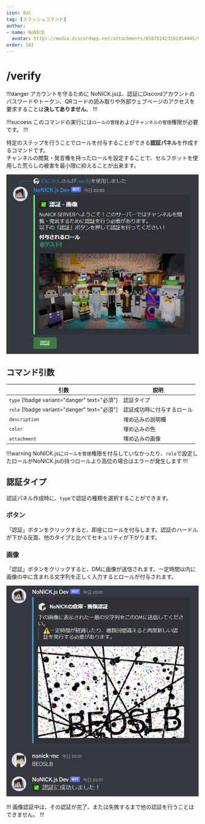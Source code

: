```yaml
---
icon: dot
tag: [スラッシュコマンド]
author: 
- name: NoNICK
  avatar: https://media.discordapp.net/attachments/958791423161954445/975266759529623652/-3.png?width=663&height=663
order: 102
---
```


# /verify

!!!danger アカウントを守るために
NoNICK.jsは、認証にDiscordアカウントのパスワードやトークン、QRコードの読み取りや外部ウェブページのアクセスを要求することは**決してありません**。
!!!

!!!success
このコマンドの実行には`ロールの管理`および`チャンネルの管理`権限が必要です。
!!!

特定のステップを行うことでロールを付与することができる**認証パネル**を作成するコマンドです。  
チャンネルの閲覧・発言権を持ったロールを設定することで、セルフボットを使用した荒らしの被害を最小限に抑えることが出来ます。

![](/static/features/verify_1.png)

## コマンド引数
引数                                         | 説明
---                                          | ---
`type` [!badge variant="danger" text="必須"] | 認証タイプ
`role` [!badge variant="danger" text="必須"] | 認証成功時に付与するロール
`description` | 埋め込みの説明欄
`color` | 埋め込みの色
`attachment` | 埋め込みの画像

!!!warning
NoNICK.jsに`ロールを管理`権限を付与していなかったり、`role`で設定したロールがNoNICK.jsの持つロールより高位の場合はエラーが発生します
!!!

## 認証タイプ
認証パネル作成時に、`type`で認証の種類を選択することができます。

### ボタン
「認証」ボタンをクリックすると、即座にロールを付与します。認証のハードルが下がる反面、他のタイプと比べてセキュリティが下がります。

### 画像
「認証」ボタンをクリックすると、DMに画像が送信されます。一定時間以内に画像の中に含まれる文字列を正しく入力するとロールが付与されます。

![](/static/features/verify_2.png)

!!!
画像認証中は、その認証が完了、または失敗するまで他の認証を行うことはできません。
!!!
